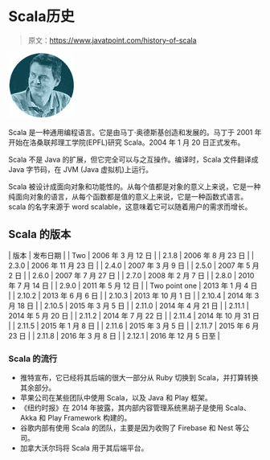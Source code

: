 # Scala历史

> 原文：<https://www.javatpoint.com/history-of-scala>

![Scala History of scala 1](img/eb638626c14d63627aa4617b9e8965ab.png)

Scala 是一种通用编程语言。它是由马丁·奥德斯基创造和发展的。马丁于 2001 年开始在洛桑联邦理工学院(EPFL)研究 Scala。2004 年 1 月 20 日正式发布。

Scala 不是 Java 的扩展，但它完全可以与之互操作。编译时，Scala 文件翻译成 Java 字节码，在 JVM (Java 虚拟机)上运行。

Scala 被设计成面向对象和功能性的。从每个值都是对象的意义上来说，它是一种纯面向对象的语言，从每个函数都是值的意义上来说，它是一种函数式语言。scala 的名字来源于 word scalable，这意味着它可以随着用户的需求而增长。

## Scala 的版本

| 版本 | 发布日期 |
| Two | 2006 年 3 月 12 日 |
| 2.1.8 | 2006 年 8 月 23 日 |
| 2.3.0 | 2006 年 11 月 23 日 |
| 2.4.0 | 2007 年 3 月 9 日 |
| 2.5.0 | 2007 年 5 月 2 日 |
| 2.6.0 | 2007 年 7 月 27 日 |
| 2.7.0 | 2008 年 2 月 7 日 |
| 2.8.0 | 2010 年 7 月 14 日 |
| 2.9.0 | 2011 年 5 月 12 日 |
| Two point one | 2013 年 1 月 4 日 |
| 2.10.2 | 2013 年 6 月 6 日 |
| 2.10.3 | 2013 年 10 月 1 日 |
| 2.10.4 | 2014 年 3 月 18 日 |
| 2.10.5 | 2015 年 3 月 5 日 |
| 2.11.0 | 2014 年 4 月 21 日 |
| 2.11.1 | 2014 年 5 月 20 日 |
| 2.11.2 | 2014 年 7 月 22 日 |
| 2.11.4 | 2014 年 10 月 31 日 |
| 2.11.5 | 2015 年 1 月 8 日 |
| 2.11.6 | 2015 年 3 月 5 日 |
| 2.11.7 | 2015 年 6 月 23 日 |
| 2.11.8 | 2016 年 3 月 8 日 |
| 2.12.1 | 2016 年 12 月 5 日至 |

### Scala 的流行

*   推特宣布，它已经将其后端的很大一部分从 Ruby 切换到 Scala，并打算转换其余部分。
*   苹果公司在某些团队中使用 Scala，以及 Java 和 Play 框架。
*   《纽约时报》在 2014 年披露，其内部内容管理系统黑胡子是使用 Scala、Akka 和 Play Framework 构建的。
*   谷歌内部有使用 Scala 的团队，主要是因为收购了 Firebase 和 Nest 等公司。
*   加拿大沃尔玛将 Scala 用于其后端平台。